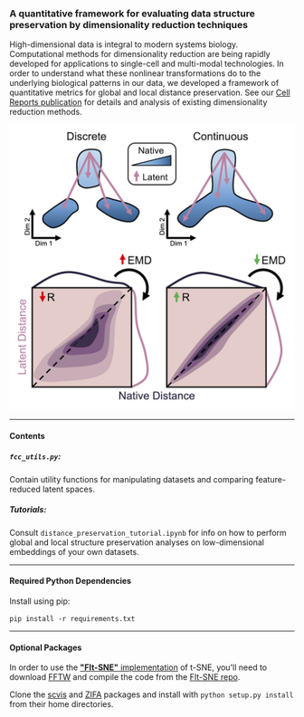 ### A quantitative framework for evaluating data structure preservation by dimensionality reduction techniques
High-dimensional data is integral to modern systems biology. Computational methods for dimensionality reduction are being rapidly developed for applications to single-cell and multi-modal technologies. In order to understand what these nonlinear transformations do to the underlying biological patterns in our data, we developed a framework of quantitative metrics for global and local distance preservation. See our [Cell Reports publication](https://doi.org/10.1016/j.celrep.2020.107576) for details and analysis of existing dimensionality reduction methods.  

![alt text](dev/outputs/graphical_abstract.png)

---
#### Contents
##### `fcc_utils.py`:
Contain utility functions for manipulating datasets and comparing feature-reduced latent spaces.   

##### Tutorials:
Consult `distance_preservation_tutorial.ipynb` for info on how to perform global and local structure preservation analyses on low-dimensional embeddings of your own datasets.  

---
#### Required Python Dependencies
Install using pip:  
```
pip install -r requirements.txt
```

---
#### Optional Packages
In order to use the [__"FIt-SNE"__ implementation](https://arxiv.org/abs/1712.09005) of t-SNE, you'll need to download [FFTW](http://www.fftw.org/) and compile the code from the [FIt-SNE repo](https://github.com/KlugerLab/FIt-SNE).  

Clone the [scvis](https://github.com/shahcompbio/scvis) and [ZIFA](https://github.com/epierson9/ZIFA) packages and install with `python setup.py install` from their home directories.  
